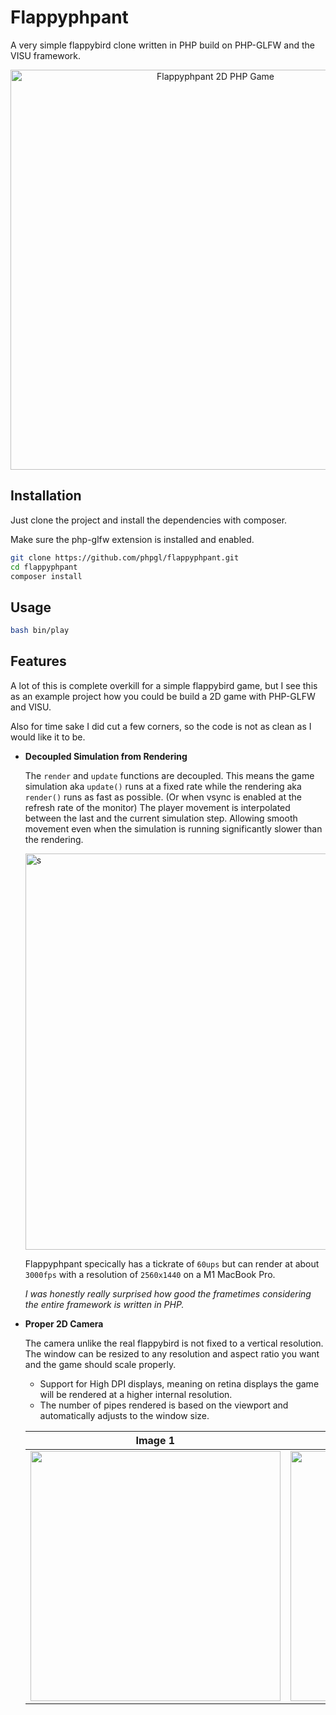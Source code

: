 # Flappyphpant

A very simple flappybird clone written in PHP build on PHP-GLFW and the VISU framework.

<p align="center">
   <img width="640" src="https://github.com/phpgl/flappyphpant/assets/956212/c48d9c68-427e-4d92-a875-8ed9dc8ba2da" alt="Flappyphpant 2D PHP Game">
</p>

## Installation

Just clone the project and install the dependencies with composer.

Make sure the php-glfw extension is installed and enabled.

```bash
git clone https://github.com/phpgl/flappyphpant.git
cd flappyphpant
composer install
```

## Usage

```bash
bash bin/play
```

## Features

A lot of this is complete overkill for a simple flappybird game, but I see this as an example project how you could be build a 2D game with PHP-GLFW and VISU.

Also for time sake I did cut a few corners, so the code is not as clean as I would like it to be.

 - **Decoupled Simulation from Rendering**

   The `render` and `update` functions are decoupled. 
   This means the game simulation aka `update()` runs at a fixed rate while the rendering aka `render()` runs as fast as possible.
   (Or when vsync is enabled at the refresh rate of the monitor)
   The player movement is interpolated between the last and the current simulation step. Allowing smooth movement even when the simulation is running 
   significantly slower than the rendering.
   
   <img width="634" alt="s" src="https://github.com/phpgl/flappyphpant/assets/956212/eb7c1d03-a1bc-497f-806a-a95da00d7f43">

   Flappyphpant specically has a tickrate of `60ups` but can render at about `3000fps` with a resolution of `2560x1440` on a M1 MacBook Pro.

   _I was honestly really surprised how good the frametimes considering the entire framework is written in PHP._

 - **Proper 2D Camera**

    The camera unlike the real flappybird is not fixed to a vertical resolution. 
    The window can be resized to any resolution and aspect ratio you want and the game should scale properly.

     * Support for High DPI displays, meaning on retina displays the game will be rendered at a higher internal resolution.
     * The number of pipes rendered is based on the viewport and automatically adjusts to the window size.

    | Image 1    | Image 2     |
    |------------|-------------|
    | <img src="https://github.com/phpgl/flappyphpant/assets/956212/b72cd792-927a-438d-839a-030653cfc34e" width="400"> | <img src="https://github.com/phpgl/flappyphpant/assets/956212/19fb28e9-5156-404f-9144-b8b5edeb90b9" width="400"> |
    
